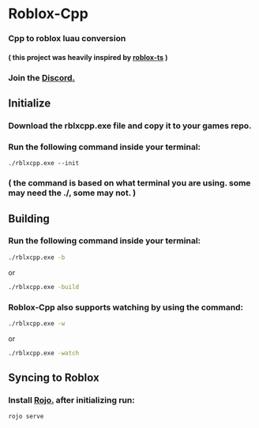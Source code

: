 # Roblox-Cpp

### Cpp to roblox luau conversion

#### ( this project was heavily inspired by [roblox-ts](https://roblox-ts.com/) )

### Join the [Discord.](https://discord.gg/z5eJyJYRs4)

## Initialize

### Download the rblxcpp.exe file and copy it to your games repo.

### Run the following command inside your terminal:

```
./rblxcpp.exe --init
```

### ( the command is based on what terminal you are using. some may need the ./, some may not. )

## Building

### Run the following command inside your terminal:

```sh
./rblxcpp.exe -b
```

or

```sh
./rblxcpp.exe -build
```

### Roblox-Cpp also supports watching by using the command:

```sh
./rblxcpp.exe -w
```

or

```sh
./rblxcpp.exe -watch
```

## Syncing to Roblox 

### Install [Rojo.](https://rojo.space/docs/v7/getting-started/installation/) after initializing run:
```sh
rojo serve
```
